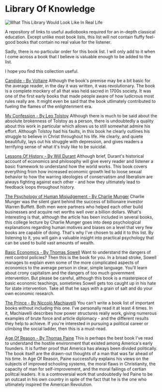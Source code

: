 # Library Of Knowledge
![What This Library Would Look Like In Real Life](https://www.sheknows.com/wp-content/uploads/2018/08/fowkjjychkc2mw4hokzw.jpeg)

A repository of links to useful audiobooks required for an in-depth classical education. Except unlike most book lists, this list will not contain fluffy feel-good books that contain no real value for the listener.  

Sadly, there is no particular order for this book list. I will only add to it when I come across a book that I believe is valuable enough to be added to the list.

I hope you find this collection useful.

[Candide - By Voltaire](https://www.youtube.com/watch?v=p80wPlowp1A)
Although the book's premise may be a bit basic for the average reader, in the day it was written, it was revolutionary. The book is a complete mockery of all that was held sacred in 1700s society. It was one of the first early books that made people aware of how ludicrous most rules really are. It might even be said that the book utlimately contributed to fueling the flames of the enlightenment era.

[My Confession - By Leo Tolstoy](https://www.youtube.com/watch?v=1d3NrX1b6jU)
Although there is much to be said about the absolute brokenness of Tolstoy as a person, there is undoubtedly a quality about this work in particular which allows us to still somewhat admire his effort. Although Tolstoy had his faults, in this book he clearly outlines his struggle to believe in Christ throughout his life. He clearly, and quiete beautifully, lays out his struggle with depression, and gives readers a terrifying sense of what it's truly like to be suicidal.

[Lessons Of History - By Will Durant](https://www.youtube.com/watch?v=enJRIdmVHRE&t=10029s)
Although brief, Durant's historical account of economics and philosophy will give every reader and listener a basic framework to understand how the world works. This book covers everything from how increased economic growth led to loose sexual behavior to how the warring ideologies of conservatism and liberalism are always fighting against each other - and how they ultimately lead to feedback loops throughout history.

[The Psychology of Human Misjudgement - By Charlie Munger](https://www.youtube.com/watch?v=pqzcCfUglws)
Charlie Munger was the silent giant behind the success of billionaire investor Warren Buffett. Both men were partners who helped each other build businesses and acquire net worths well over a billion dollars. What's interesting is that, although the article has been included in several books, this college lecture by Charlie Munger goes into deep psychological explanations regarding human motives and biases on a level that very few books are capable of doing. That's why I've chosen to add it to this list. By listening to it, you will gain a valuable insight into practical psychology that can be used to build vast amounts of wealth.

[Basic Economics - By Thomas Sowell](https://www.youtube.com/watch?v=OrPxEmOV0YI&t=24792s)
Want to understand the dangers of rent control policies? Then this is the book for you. In a broad stroke, Sowell manages to explain even some of the more complicated aspects of economics to the average person in clear, simple language. You'll learn about crony capitalism and the dangers of too much government intervention. But please be careful, although this book is a masterpiece of basic economic teachings, sometimes Sowell gets too caught up in his hate for state intervention. Take all that he says with a grain of salt and do your own economic research.

[The Prince - By Niccolò Machiavelli](https://youtu.be/mr2HO8nV3Ws)
You can't write a book list of important books without including this one. I've personally read it at least 4 times. In it, Machiavelli describes how power structures really work, giving numerous examples of brute force and article diplomacy - and the different results they help to achieve. If you're interested in pursuing a political career or climbing the social ladder, then this is a must-read.

[Age Of Reason - By Thomas Paine](https://www.youtube.com/watch?v=ycgkogD7Jw4&t=17032s)
This is perhaps the best book I've read to understand the hostile environment that existed among America's early founders. It is further proof that America has always been divided politically. The book itself are the drawn-out thoughts of a man that was far ahead of his time. In Age Of Reason, Paine successfully explains his views on the subjects of improved schooling systems, the moral flaws in Christianity, the capacity of man for self-improvement, and the moral failings of certian politcal leaders. It is a controversial work that undoubtedly led Paine to be an outcast in his own country in spite of the fact that he is the one who ultimately inspired the American Revolution.

